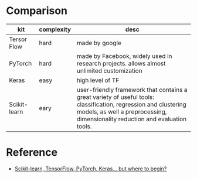 # Comparison
kit | complexity | desc
-- | -- | --
Tersor Flow | hard | made by google
PyTorch | hard | made by Facebook, widely used in research projects. allows almost unlimited customization
Keras | easy | high level of TF
Scikit-learn | eary | user-friendly framework that contains a great variety of useful tools: classification, regression and clustering models, as well a preprocessing, dimensionality reduction and evaluation tools.

# Reference
- [Scikit-learn, TensorFlow, PyTorch, Keras… but where to begin?](https://towardsdatascience.com/scikit-learn-tensorflow-pytorch-keras-but-where-to-begin-9b499e2547d0)
